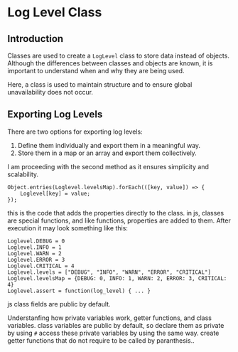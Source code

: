 # Log Level Class

## Introduction
Classes are used to create a `LogLevel` class to store data instead of objects. Although the differences between classes and objects are known, it is important to understand when and why they are being used. 

Here, a class is used to maintain structure and to ensure global unavailability does not occur.

## Exporting Log Levels
There are two options for exporting log levels:
1. Define them individually and export them in a meaningful way.
2. Store them in a map or an array and export them collectively.

I am proceeding with the second method as it ensures simplicity and scalability.

```
Object.entries(Loglevel.levelsMap).forEach(([key, value]) => {
    Loglevel[key] = value;
});

```

this is the code that adds the properties directly to the class. in js, classes are special functions, and like functions, properties are added to them. After execution it may look something like this:

```
Loglevel.DEBUG = 0
Loglevel.INFO = 1
Loglevel.WARN = 2
Loglevel.ERROR = 3
Loglevel.CRITICAL = 4
Loglevel.levels = ["DEBUG", "INFO", "WARN", "ERROR", "CRITICAL"]
Loglevel.levelsMap = {DEBUG: 0, INFO: 1, WARN: 2, ERROR: 3, CRITICAL: 4}
Loglevel.assert = function(log_level) { ... }
```

js class fields are public by default.


Understanfing how private variables work, getter functions, and class variables.
class variables are public by default, so declare them as private by using `#` access these private variables by using the same way. create getter functions that do not require to be called by paranthesis..

